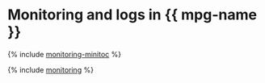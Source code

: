 # Monitoring and logs in {{ mpg-name }}

{% include [monitoring-minitoc](../../_qa/managed-postgresql/minitoc/monitoring.md) %}

{% include [monitoring](../../_qa/managed-postgresql/monitoring.md) %}

